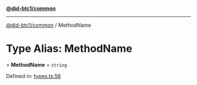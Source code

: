 [**@did-btc1/common**](../README.md)

***

[@did-btc1/common](../globals.md) / MethodName

# Type Alias: MethodName

&gt; **MethodName** = `string`

Defined in: [types.ts:56](https://github.com/dcdpr/did-btc1-js/blob/4ab6f9915d95beed9bc633644c9db1539395f512/packages/common/src/types.ts#L56)
